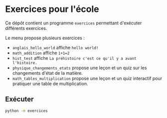 # Exercices pour l'école

Ce dépôt contient un programme `exercices` permettant d'exécuter différents exercices.

Le menu propose plusieurs exercices :
- `anglais_hello_world` affiche `hello world!`
- `math_addition` affiche `1+1=2`
- `hist_test` affiche `La préhistoire c'est ce qu'il y a avant l'histoire.`
- `physique_changements_etats` propose une leçon et un quiz sur les changements d'état de la matière.
- `math_tables_multiplication` propose une leçon et un quiz interactif pour pratiquer une table de multiplication.

## Exécuter

```bash
python -m exercices
```
